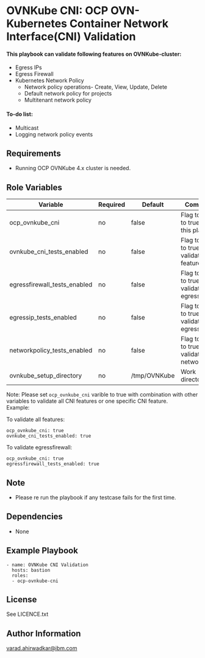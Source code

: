 OVNKube CNI: OCP OVN-Kubernetes Container Network Interface(CNI) Validation  
=========

#### This playbook can validate following features on OVNKube-cluster:  

- Egress IPs  
- Egress Firewall  
- Kubernetes Network Policy  
  - Network policy operations- Create, View, Update, Delete  
  - Default network policy for projects  
  - Multitenant network policy  
 
#### To-do list:  

- Multicast
- Logging network policy events

Requirements
------------

 - Running OCP OVNKube 4.x cluster is needed.

Role Variables
--------------

| Variable                    | Required | Default                                    | Comments                                            |
|-----------------------------|----------|--------------------------------------------|-----------------------------------------------------|
| ocp_ovnkube_cni  | no | false  | Flag to be set to true to run this playbook  |
| ovnkube_cni_tests_enabled  | no | false  | Flag to be set to true to validate all features  |
| egressfirewall_tests_enabled  | no | false  | Flag to be set to true to validate only egressfirewall  |
| egressip_tests_enabled  | no | false  | Flag to be set to true to validate only egressip |
| networkpolicy_tests_enabled  | no | false  | Flag to be set to true to validate only networkpolicy  |
| ovnkube_setup_directory | no | /tmp/OVNKube | Work directory |

Note: Please set `ocp_ovnkube_cni` varible to true with combination with other variables to validate all CNI features or one specific CNI feature.  
Example:  

To validate all features:  
```
ocp_ovnkube_cni: true
ovnkube_cni_tests_enabled: true
```
To validate egressfirewall:  
```
ocp_ovnkube_cni: true
egressfirewall_tests_enabled: true
```
Note
-----
- Please re run the playbook if any testcase fails for the first time.

Dependencies
------------

 - None

Example Playbook
----------------

    - name: OVNKube CNI Validation
      hosts: bastion
      roles:
      - ocp-ovnkube-cni

License
-------

See LICENCE.txt

Author Information
------------------

varad.ahirwadkar@ibm.com

